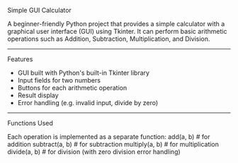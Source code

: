  Simple GUI Calculator

A beginner-friendly Python project that provides a simple calculator with a graphical user interface (GUI) using Tkinter. It can perform basic arithmetic operations such as Addition, Subtraction, Multiplication, and Division.

---
Features

- GUI built with Python's built-in Tkinter library
- Input fields for two numbers
- Buttons for each arithmetic operation
- Result display
- Error handling (e.g. invalid input, divide by zero)

---
Functions Used

Each operation is implemented as a separate function:
add(a, b)       # for addition
subtract(a, b)  # for subtraction
multiply(a, b)  # for multiplication
divide(a, b)    # for division (with zero division error handling)
